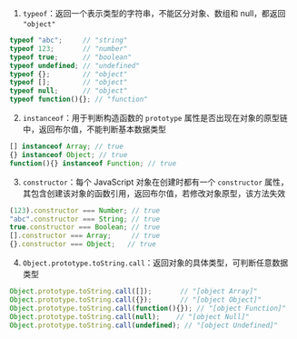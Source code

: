 1. `typeof`：返回一个表示类型的字符串，不能区分对象、数组和 null，都返回 `"object"`

```JavaScript
typeof "abc";     // "string"
typeof 123;       // "number"
typeof true;      // "boolean"
typeof undefined; // "undefined"
typeof {};        // "object"
typeof [];        // "object"
typeof null;      // "object"
typeof function(){}; // "function"
```

2. `instanceof`：用于判断构造函数的 `prototype` 属性是否出现在对象的原型链中，返回布尔值，不能判断基本数据类型

```JavaScript
[] instanceof Array; // true
{} instanceof Object; // true
function(){} instanceof Function; // true
```

3. `constructor`：每个 JavaScript 对象在创建时都有一个 `constructor` 属性，其包含创建该对象的函数引用，返回布尔值，若修改对象原型，该方法失效

```JavaScript
(123).constructor === Number; // true
"abc".constructor === String; // true
true.constructor === Boolean; // true
[].constructor === Array;     // true
{}.constructor === Object;   // true
```

4. `Object.prototype.toString.call`：返回对象的具体类型，可判断任意数据类型

```JavaScript
Object.prototype.toString.call([]);       // "[object Array]"
Object.prototype.toString.call({});       // "[object Object]"
Object.prototype.toString.call(function(){}); // "[object Function]"
Object.prototype.toString.call(null);    // "[object Null]"
Object.prototype.toString.call(undefined); // "[object Undefined]"
```
